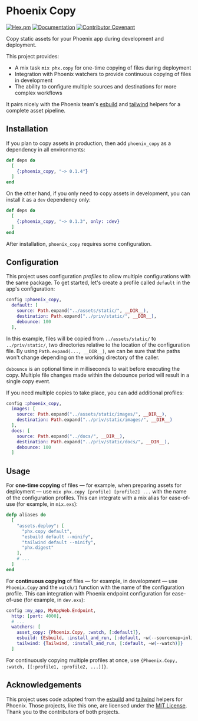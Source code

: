 # Phoenix Copy

[![Hex.pm](https://img.shields.io/hexpm/v/phoenix_copy)](https://hex.pm/packages/phoenix_copy)
[![Documentation](https://img.shields.io/badge/hex-docs-blue)](https://hexdocs.pm/phoenix_copy)
[![Contributor Covenant](https://img.shields.io/badge/Contributor%20Covenant-2.1-4baaaa.svg)](CODE_OF_CONDUCT.md)

Copy static assets for your Phoenix app during development and deployment.

This project provides:

* A mix task `mix phx.copy` for one-time copying of files during deployment
* Integration with Phoenix watchers to provide continuous copying of files in development
* The ability to configure multiple sources and destinations for more complex workflows

It pairs nicely with the Phoenix team's [esbuild](https://github.com/phoenixframework/esbuild) and [tailwind](https://github.com/phoenixframework/tailwind) helpers for a complete asset pipeline.

## Installation

If you plan to copy assets in production, then add `phoenix_copy` as a dependency in all environments:

```elixir
def deps do
  [
    {:phoenix_copy, "~> 0.1.4"}
  ]
end
```

On the other hand, if you only need to copy assets in development, you can install it as a `dev` dependency only:

```elixir
def deps do
  [
    {:phoenix_copy, "~> 0.1.3", only: :dev}
  ]
end
```

After installation, `phoenix_copy` requires some configuration.

## Configuration

This project uses configuration _profiles_ to allow multiple configurations with the same package.
To get started, let's create a profile called `default` in the app's configuration:

```elixir
config :phoenix_copy,
  default: [
    source: Path.expand("../assets/static/", __DIR__),
    destination: Path.expand("../priv/static/", __DIR__),
    debounce: 100
  ],
```

In this example, files will be copied from `../assets/static/` to `../priv/static/`, two directories relative to the location of the configuration file.
By using `Path.expand(..., __DIR__)`, we can be sure that the paths won't change depending on the working directory of the caller.

`debounce` is an optional time in milliseconds to wait before executing the copy.
Multiple file changes made within the debounce period will result in a single copy event.

If you need multiple copies to take place, you can add additional profiles:

```elixir
config :phoenix_copy,
  images: [
    source: Path.expand("../assets/static/images/", __DIR__),
    destination: Path.expand("../priv/static/images/", __DIR__)
  ],
  docs: [
    source: Path.expand("../docs/", __DIR__),
    destination: Path.expand("../priv/static/docs/", __DIR__),
    debounce: 100
  ]
```

## Usage

For **one-time copying** of files — for example, when preparing assets for deployment — use `mix phx.copy [profile] [profile2] ...` with the name of the configuration profiles.
This can integrate with a mix alias for ease-of-use (for example, in `mix.exs`):

```elixir
defp aliases do
  [
    "assets.deploy": [
      "phx.copy default",
      "esbuild default --minify",
      "tailwind default --minify",
      "phx.digest"
    ],
    # ...
  ]
end
```

For **continuous copying** of files — for example, in development — use `Phoenix.Copy` and the `watch/1` function with the name of the configuration profile.
This can integration with Phoenix endpoint configuration for ease-of-use (for example, in `dev.exs`):

```elixir
config :my_app, MyAppWeb.Endpoint,
  http: [port: 4000],
  # ...
  watchers: [
    asset_copy: {Phoenix.Copy, :watch, [:default]},
    esbuild: {Esbuild, :install_and_run, [:default, ~w(--sourcemap=inline --watch)]},
    tailwind: {Tailwind, :install_and_run, [:default, ~w(--watch)]}
  ]
```

For continuously copying multiple profiles at once, use `{Phoenix.Copy, :watch, [[:profile1, :profile2, ...]]}`.

## Acknowledgements

This project uses code adapted from the [esbuild](https://github.com/phoenixframework/esbuild) and [tailwind](https://github.com/phoenixframework/tailwind) helpers for Phoenix.
Those projects, like this one, are licensed under the [MIT License](LICENSE).
Thank you to the contributors of both projects.
